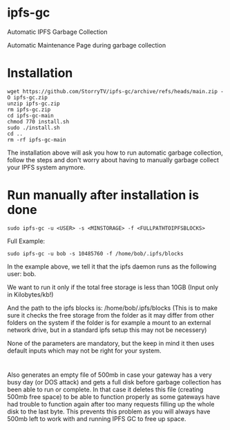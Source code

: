 # ipfs-gc
Automatic IPFS Garbage Collection

Automatic Maintenance Page during garbage collection

# Installation
```
wget https://github.com/StorryTV/ipfs-gc/archive/refs/heads/main.zip -O ipfs-gc.zip
unzip ipfs-gc.zip
rm ipfs-gc.zip
cd ipfs-gc-main
chmod 770 install.sh
sudo ./install.sh
cd ..
rm -rf ipfs-gc-main
```
The installation above will ask you how to run automatic garbage collection, follow the steps and don't worry about having to manually garbage collect your IPFS system anymore.
# Run manually after installation is done
```
sudo ipfs-gc -u <USER> -s <MINSTORAGE> -f <FULLPATHTOIPFSBLOCKS>
```
Full Example:
```
sudo ipfs-gc -u bob -s 10485760 -f /home/bob/.ipfs/blocks
```
In the example above, we tell it that the ipfs daemon runs as the following user: bob.

We want to run it only if the total free storage is less than 10GB (Input only in Kilobytes/kb!)

And the path to the ipfs blocks is: /home/bob/.ipfs/blocks (This is to make sure it checks the free storage from the folder as it may differ from other folders on the system if the folder is for example a mount to an external network drive, but in a standard ipfs setup this may not be necessery)

None of the parameters are mandatory, but the keep in mind it then uses default inputs which may not be right for your system.

#
Also generates an empty file of 500mb in case your gateway has a very busy day (or DOS attack) and gets a full disk before garbage collection has been able to run or complete. In that case it deletes this file (creating 500mb free space) to be able to function properly as some gateways have had trouble to function again after too many requests filling up the whole disk to the last byte. This prevents this problem as you will always have 500mb left to work with and running IPFS GC to free up space.
